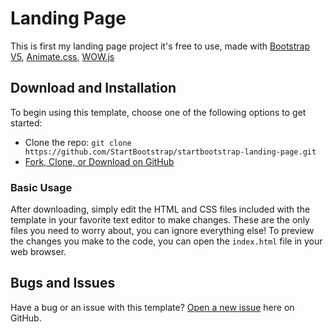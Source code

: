 # Landing Page
This is first my landing page project it's free to use, made with [Bootstrap V5](https://getbootstrap.com), [Animate.css](https://animate.style/), [WOW.js](https://www.delac.io/wow)

## Download and Installation

To begin using this template, choose one of the following options to get started:

* Clone the repo: `git clone https://github.com/StartBootstrap/startbootstrap-landing-page.git`
* [Fork, Clone, or Download on GitHub](https://github.com/raf-lii/landing-page)

### Basic Usage

After downloading, simply edit the HTML and CSS files included with the template in your favorite text editor to make changes. These are the only files you need to worry about, you can ignore everything else! To preview the changes you make to the code, you can open the `index.html` file in your web browser.

## Bugs and Issues

Have a bug or an issue with this template? [Open a new issue](https://github.com/raf-lii/landing-page/issues) here on GitHub.
